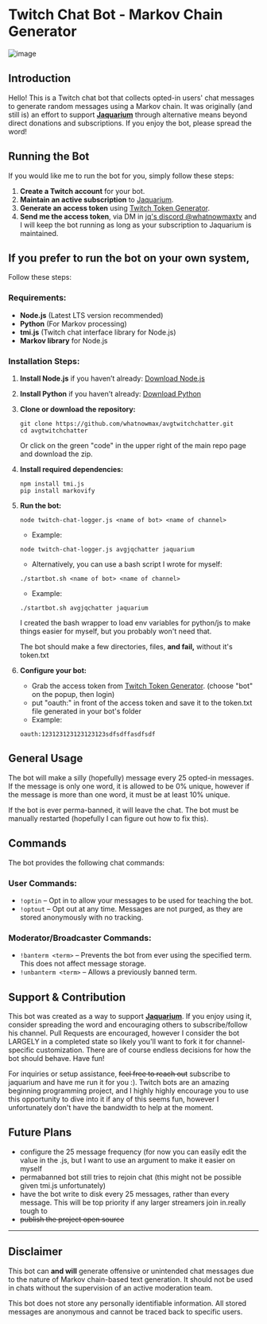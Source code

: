 # Twitch Chat Bot - Markov Chain Generator

![image](https://github.com/user-attachments/assets/024626f4-c9f8-4c60-8c8e-48bbfec72272)

## Introduction
Hello! This is a Twitch chat bot that collects opted-in users' chat messages to generate random messages using a Markov chain. It was originally (and still is) an effort to support **[Jaquarium](https://twitch.tv/jaquarium)** through alternative means beyond direct donations and subscriptions. If you enjoy the bot, please spread the word!

## Running the Bot
If you would like me to run the bot for you, simply follow these steps:
1. **Create a Twitch account** for your bot.
2. **Maintain an active subscription** to [Jaquarium](https://twitch.tv/jaquarium).
3. **Generate an access token** using [Twitch Token Generator](https://twitchtokengenerator.com/).
4. **Send me the access token**, via DM in [jq's discord @whatnowmaxtv](https://discord.gg/FTYCwNeNeJ) and I will keep the bot running as long as your subscription to Jaquarium is maintained.

## If you prefer to run the bot on your own system, 
Follow these steps:

### Requirements:
- **Node.js** (Latest LTS version recommended)
- **Python** (For Markov processing)
- **tmi.js** (Twitch chat interface library for Node.js)
- **Markov library** for Node.js

### Installation Steps:
1. **Install Node.js** if you haven’t already: [Download Node.js](https://nodejs.org/)
2. **Install Python** if you haven’t already: [Download Python](https://www.python.org/downloads/)
3. **Clone or download the repository:**
   ```
   git clone https://github.com/whatnowmax/avgtwitchchatter.git
   cd avgtwitchchatter
   ```
   Or click on the green "code" in the upper right of the main repo page and download the zip.
   
5. **Install required dependencies:**
   ```
   npm install tmi.js
   pip install markovify
   ```
6. **Run the bot:**
    ```
   node twitch-chat-logger.js <name of bot> <name of channel>
   ```
    - Example:
   ```
   node twitch-chat-logger.js avgjqchatter jaquarium
   ```
   - Alternatively, you can use a bash script I wrote for myself:
   ```
   ./startbot.sh <name of bot> <name of channel>
   ```
   - Example:
   ```
   ./startbot.sh avgjqchatter jaquarium
   ```
   I created the bash wrapper to load env variables for python/js to make things easier for myself, but you probably won't need that.

   The bot should make a few directories, files, **and fail,** without it's token.txt
   
7. **Configure your bot:**
   - Grab the access token from [Twitch Token Generator](https://twitchtokengenerator.com/). (choose "bot" on the popup, then login)
   - put "oauth:" in front of the access token and save it to the token.txt file generated in your bot's folder
   - Example:
   ```
   oauth:123123123123123123sdfsdffasdfsdf
   ```
## General Usage
The bot will make a silly (hopefully) message every 25 opted-in messages. If the message is only one word, it is allowed to be 0% unique, however if the message is more than one word, it must be at least 10% unique. 

If the bot is ever perma-banned, it will leave the chat. The bot must be manually restarted (hopefully I can figure out how to fix this).

## Commands
The bot provides the following chat commands:

### User Commands:
- `!optin` – Opt in to allow your messages to be used for teaching the bot.
- `!optout` – Opt out at any time. Messages are not purged, as they are stored anonymously with no tracking.

### Moderator/Broadcaster Commands:
- `!banterm <term>` – Prevents the bot from ever using the specified term. This does not affect message storage.
- `!unbanterm <term>` – Allows a previously banned term.

## Support & Contribution
This bot was created as a way to support **[Jaquarium](https://twitch.tv/jaquarium)**. If you enjoy using it, consider spreading the word and encouraging others to subscribe/follow his channel. Pull Requests are encouraged, however I consider the bot LARGELY in a completed state so likely you'll want to fork it for channel-specific customization. There are of course endless decisions for how the bot should behave. Have fun!

For inquiries or setup assistance, ~~feel free to reach out~~ subscribe to jaquarium and have me run it for you :). Twitch bots are an amazing beginning programming project, and I highly highly encourage you to use this opportunity to dive into it if any of this seems fun, however I unfortunately don't have the bandwidth to help at the moment.

## Future Plans
* configure the 25 message frequency (for now you can easily edit the value in the .js, but I want to use an argument to make it easier on myself
* permabanned bot still tries to rejoin chat (this might not be possible given tmi.js unfortunately)
* have the bot write to disk every 25 messages, rather than every message. This will be top priority if any larger streamers join in.really tough to 
* ~~publish the project open source~~
---

## Disclaimer
This bot can **and will** generate offensive or unintended chat messages due to the nature of Markov chain-based text generation. It should not be used in chats without the supervision of an active moderation team.

This bot does not store any personally identifiable information. All stored messages are anonymous and cannot be traced back to specific users.

